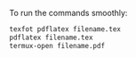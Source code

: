 To run the commands smoothly:
```bash
texfot pdflatex filename.tex
pdflatex filename.tex
termux-open filename.pdf
```
